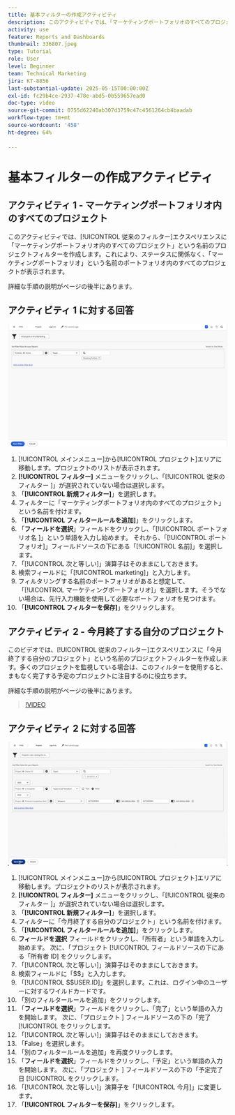 ```yaml
---
title: 基本フィルターの作成アクティビティ
description: このアクティビティでは、「マーケティングポートフォリオのすべてのプロジェクト」という名前のプロジェクトフィルターと、「今月終了する自分のプロジェクト」という名前の別のプロジェクトフィルターを作成します。
activity: use
feature: Reports and Dashboards
thumbnail: 336807.jpeg
type: Tutorial
role: User
level: Beginner
team: Technical Marketing
jira: KT-8856
last-substantial-update: 2025-05-15T00:00:00Z
exl-id: fc29b4ce-2937-478e-abd5-0b559657ead0
doc-type: video
source-git-commit: 0755d62240ab307d3759c47c4561264cb4baadab
workflow-type: tm+mt
source-wordcount: '458'
ht-degree: 64%

---
```


# 基本フィルターの作成アクティビティ


## アクティビティ 1 - マーケティングポートフォリオ内のすべてのプロジェクト

このアクティビティでは、[!UICONTROL 従来のフィルター]エクスペリエンスに「マーケティングポートフォリオ内のすべてのプロジェクト」という名前のプロジェクトフィルターを作成します。これにより、ステータスに関係なく、「マーケティングポートフォリオ」という名前のポートフォリオ内のすべてのプロジェクトが表示されます。

詳細な手順の説明がページの後半にあります。

## アクティビティ 1 に対する回答

![新しいフィルターを作成する画面の画像](assets/basic-filter-activity-1.png)

1. [!UICONTROL メインメニュー]から[!UICONTROL プロジェクト]エリアに移動します。プロジェクトのリストが表示されます。
1. **[!UICONTROL フィルター]** メニューをクリックし、「[!UICONTROL  従来のフィルター ]」が選択されていない場合は選択します。
1. 「**[!UICONTROL 新規フィルター]**」を選択します。
1. フィルターに「マーケティングポートフォリオ内のすべてのプロジェクト」という名前を付けます。
1. 「**[!UICONTROL フィルタールールを追加]**」をクリックします。
1. 「**フィールドを選択**」フィールドをクリックし、「[!UICONTROL  ポートフォリオ名 ]」という単語を入力し始めます。 それから、「[!UICONTROL ポートフォリオ]」フィールドソースの下にある「[!UICONTROL 名前]」を選択します。
1. 「[!UICONTROL 次と等しい]」演算子はそのままにしておきます。
1. 検索フィールドに「[!UICONTROL marketing]」と入力します。
1. フィルタリングする名前のポートフォリオがあると想定して、「[!UICONTROL マーケティングポートフォリオ]」を選択します。そうでない場合は、先行入力機能を使用して必要なポートフォリオを見つけます。
1. 「**[!UICONTROL フィルターを保存]**」をクリックします。

## アクティビティ 2 - 今月終了する自分のプロジェクト

このビデオでは、[!UICONTROL 従来のフィルター]エクスペリエンスに「今月終了する自分のプロジェクト」という名前のプロジェクトフィルターを作成します。多くのプロジェクトを監視している場合は、このフィルターを使用すると、まもなく完了する予定のプロジェクトに注目するのに役立ちます。

詳細な手順の説明がページの後半にあります。

>[!VIDEO](https://video.tv.adobe.com/v/336807/?quality=12&learn=on&enablevpops)

## アクティビティ 2 に対する回答

![新しいフィルターを作成する画面の画像](assets/basic-filter-activity-2.png)

1. [!UICONTROL メインメニュー]から[!UICONTROL プロジェクト]エリアに移動します。プロジェクトのリストが表示されます。
1. **[!UICONTROL フィルター]** メニューをクリックし、「[!UICONTROL  従来のフィルター ]」が選択されていない場合は選択します。
1. 「**[!UICONTROL 新規フィルター]**」を選択します。
1. フィルターに「今月終了する自分のプロジェクト」という名前を付けます。
1. 「**[!UICONTROL フィルタールールを追加]**」をクリックします。
1. **フィールドを選択** フィールドをクリックし、「所有者」という単語を入力し始めます。 次に、「プロジェクト [!UICONTROL  フィールドソースの下にある「所有者 ID] をクリックします。
1. 「[!UICONTROL 次と等しい]」演算子はそのままにしておきます。
1. 検索フィールドに「$$」と入力します。
1. 「[!UICONTROL $$USER.ID]」を選択します。これは、ログイン中のユーザーに対するワイルドカードです。
1. 「別のフィルタールールを追加」をクリックします。
1. 「**フィールドを選択**」フィールドをクリックし、「完了」という単語の入力を開始します。 次に、「プロジェクト ] フィールドソースの下の「完了 [!UICONTROL  をクリックします。
1. 「[!UICONTROL 次と等しい]」演算子はそのままにしておきます。
1. 「False」を選択します。
1. 「別のフィルタールールを追加」を再度クリックします。
1. 「**フィールドを選択**」フィールドをクリックし、「予定」という単語の入力を開始します。 次に、「プロジェクト ] フィールドソースの下の「予定完了日 [!UICONTROL  をクリックします。
1. 「[!UICONTROL 次と等しい]」演算子を「[!UICONTROL 今月]」に変更します。
1. 「**[!UICONTROL フィルターを保存]**」をクリックします。
